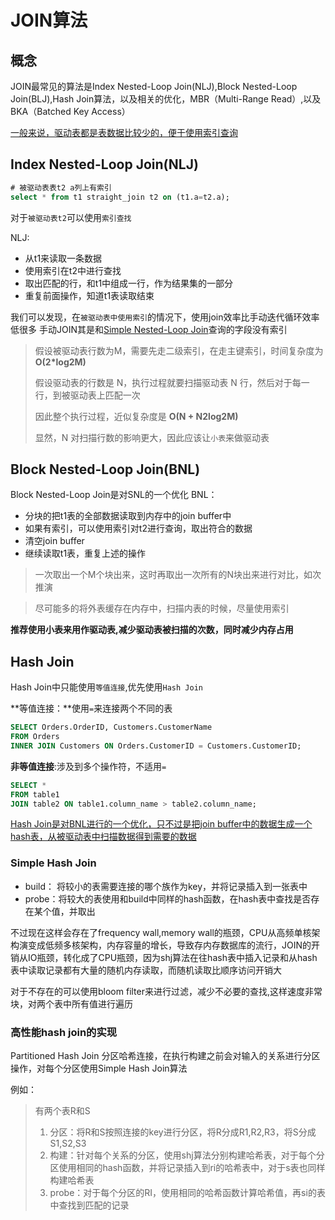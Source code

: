 # JOIN算法

## 概念
JOIN最常见的算法是Index Nested-Loop Join(NLJ),Block Nested-Loop Join(BLJ),Hash Join算法，以及相关的优化，MBR（Multi-Range Read）,以及BKA（Batched Key Access）

<u>一般来说，驱动表都是表数据比较少的，便于使用索引查询</u>

## Index Nested-Loop Join(NLJ)

~~~sql
# 被驱动表表t2 a列上有索引
select * from t1 straight_join t2 on (t1.a=t2.a);
~~~
对于`被驱动表t2`可以使用`索引查找`

NLJ:
* 从t1来读取一条数据
* 使用索引在t2中进行查找
* 取出匹配的行，和t1中组成一行，作为结果集的一部分
* 重复前面操作，知道t1表读取结束

我们可以发现，在`被驱动表中使用索引`的情况下，使用join效率比手动迭代循环效率低很多
手动JOIN其是和<u>Simple Nested-Loop Join</u>查询的字段没有索引


>假设被驱动表行数为M，需要先走二级索引，在走主键索引，时间复杂度为**O(2*log2M)**
>
>假设驱动表的行数是 N，执行过程就要扫描驱动表 N 行，然后对于每一行，到被驱动表上匹配一次
>
>因此整个执行过程，近似复杂度是 **O(N + N2log2M)**
>
>显然，N 对扫描行数的影响更大，因此应该让`小表`来做驱动表
 
 
## Block Nested-Loop Join(BNL)

Block Nested-Loop Join是对SNL的一个优化
BNL：
* 分块的把t1表的全部数据读取到内存中的join buffer中
* 如果有索引，可以使用索引对t2进行查询，取出符合的数据
* 清空join buffer
* 继续读取t1表，重复上述的操作


>一次取出一个M个块出来，这时再取出一次所有的N块出来进行对比，如次推演

>尽可能多的将外表缓存在内存中，扫描内表的时候，尽量使用索引
 
 
**推荐使用小表来用作驱动表,减少驱动表被扫描的次数，同时减少内存占用**


## Hash Join
Hash Join中只能使用`等值连接`,优先使用`Hash Join`

**等值连接：**使用`=`来连接两个不同的表
~~~sql
SELECT Orders.OrderID, Customers.CustomerName
FROM Orders
INNER JOIN Customers ON Orders.CustomerID = Customers.CustomerID;
~~~

**非等值连接**:涉及到多个操作符，不适用`=`
~~~sql
SELECT *
FROM table1
JOIN table2 ON table1.column_name > table2.column_name;
~~~

<u>Hash Join是对BNL进行的一个优化，只不过是把join buffer中的数据生成一个hash表，从被驱动表中扫描数据得到需要的数据</u>

### Simple Hash Join
* build： 将较小的表需要连接的哪个族作为key，并将记录插入到一张表中
* probe：将较大的表使用和build中同样的hash函数，在hash表中查找是否存在某个值，并取出

不过现在这样会存在了frequency wall,memory wall的瓶颈，CPU从高频单核架构演变成低频多核架构，内存容量的增长，导致存内存数据库的流行，JOIN的开销从IO瓶颈，转化成了CPU瓶颈，因为shj算法在往hash表中插入记录和从hash表中读取记录都有大量的随机内存读取，而随机读取比顺序访问开销大


对于不存在的可以使用bloom filter来进行过滤，减少不必要的查找,这样速度非常块，对两个表中所有值进行遍历



### 高性能hash join的实现
Partitioned Hash Join
分区哈希连接，在执行构建之前会对输入的关系进行分区操作，对每个分区使用Simple Hash Join算法

例如：
>有两个表R和S
> 1. 分区：将R和S按照连接的key进行分区，将R分成R1,R2,R3，将S分成S1,S2,S3
> 2. 构建：针对每个关系的分区，使用shj算法分别构建哈希表，对于每个分区使用相同的hash函数，并将记录插入到ri的哈希表中，对于s表也同样构建哈希表
> 3. probe：对于每个分区的RI，使用相同的哈希函数计算哈希值，再si的表中查找到匹配的记录